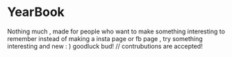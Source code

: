 # YearBook
Nothing much , made for people who want to make something interesting to remember instead of making a insta page or fb page , try something interesting and new : ) 
goodluck bud!
// contrubutions are accepted!
